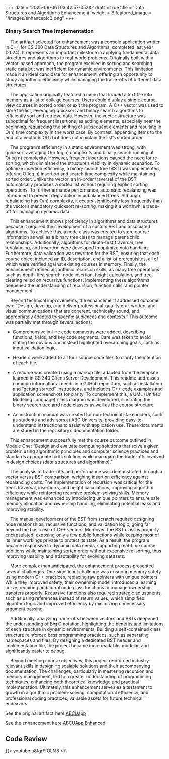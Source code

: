 +++
date = '2025-06-06T03:42:57-05:00'
draft = true
title = 'Data Structures and Algorithms Enhancement'
weight = 3
featured_image = "/images/enhancepic2.png"
+++
### Binary Search Tree Implementation



<!--more-->


&nbsp;&nbsp;&nbsp;&nbsp;The artifact selected for enhancement was a console application written in C++ for CS 300 Data Structures and Algorithms, completed last year (2024). It represents an important milestone in applying fundamental data structures and algorithms to real-world problems. Originally built with a vector-based approach, the program excelled in sorting and searching static data but was inefficient for dynamic environments. This limitation made it an ideal candidate for enhancement, offering an opportunity to study algorithmic efficiency while managing the trade-offs of different data structures. 

&nbsp;&nbsp;&nbsp;&nbsp;The application originally featured a menu that loaded a text file into memory as a list of college courses. Users could display a single course, view courses in sorted order, or exit the program. A C++ vector was used to store the list, leveraging quicksort and binary search algorithms to efficiently sort and retrieve data. However, the vector structure was suboptimal for frequent insertions, as adding elements, especially near the beginning, requireding the shifting of subsequent elements and resulting in O(n) time complexity in the worst case. By contrast, appending items to the end of a vector is O(1) but does not maintain the list’s sorted order. 

&nbsp;&nbsp;&nbsp;&nbsp;The program’s efficiency in a static environment was strong, with quicksort averaging O(n log n) complexity and binary search running at O(log n) complexity. However, frequent insertions caused the need for re-sorting, which diminished the structure’s viability in dynamic scenarios. To optimize insertion efficiency, a binary search tree (BST) was implemented, offering O(log n) insertion and search time complexity while maintaining sorted order. Unlike the vector, an in-order traversal of the BST automatically produces a sorted list without requiring explicit sorting operations. To further enhance performance, automatic rebalancing was introduced to prevent degradation in unbalanced trees. Although rebalancing has O(n) complexity, it occurs significantly less frequently than the vector’s mandatory quicksort re-sorting, making it a worthwhile trade-off for managing dynamic data. 

&nbsp;&nbsp;&nbsp;&nbsp;This enhancement shows proficiency in algorithms and data structures because it required the development of a custom BST and associated algorithms. To achieve this, a node class was created to store course information as well as a binary tree class to manage parent/child relationships. Additionally, algorithms for depth-first traversal, tree rebalancing, and insertion were developed to optimize data handling. Furthermore, data validation was rewritten for the BST, ensuring that each course object included an ID, description, and a list of prerequisites, all of which were verified against existing courses in memory. Finally, the enhancement refined algorithmic recursion skills, as many tree operations such as depth-first search, node insertion, height calculation, and tree clearing relied on recursive functions. Implementing these algorithms deepened the understanding of recursion, function calls, and pointer management. 

&nbsp;&nbsp;&nbsp;&nbsp;Beyond technical improvements, the enhancement addressed outcome two: “Design, develop, and deliver professional-quality oral, written, and visual communications that are coherent, technically sound, and appropriately adapted to specific audiences and contexts.” This outcome was partially met through several actions:


- Comprehensive in-line code comments were added, describing functions, fields, and key code segments. Care was taken to avoid stating the obvious and instead highlighted overarching goals, such as input validation logic. 

- Headers were added to all four source code files to clarify the intention of each file. 

- A readme was created using a markup file, adapted from the template learned in CS 340 Client/Server Development. This readme addresses common informational needs in a GitHub repository, such as installation and “getting started” instructions, and includes C++ code examples and application screenshots for clarity. To complement this, a UML (Unified Modeling Language) class diagram was developed, illustrating the binary search tree and node classes as well as the course structure.

- An instruction manual was created for non-technical stakeholders, such as students and advisors at ABC University, providing easy-to-understand instructions to assist with application use. These documents are stored in the repository’s documentation folder. 


&nbsp;&nbsp;&nbsp;&nbsp;This enhancement successfully met the course outcome outlined in Module One: “Design and evaluate computing solutions that solve a given problem using algorithmic principles and computer science practices and standards appropriate to its solution, while managing the trade-offs involved in design choices (data structures and algorithms).” 

&nbsp;&nbsp;&nbsp;&nbsp;The analysis of trade-offs and performance was demonstrated through a vector versus BST comparison, weighing insertion efficiency against rebalancing costs. The implementation of recursion was critical for the tree’s traversal, insertions, and height calculations, improving algorithm efficiency while reinforcing recursive problem-solving skills. Memory management was enhanced by introducing unique pointers to ensure safe memory allocation and ownership handling, eliminating potential leaks and improving stability.

&nbsp;&nbsp;&nbsp;&nbsp;The manual development of the BST from scratch required designing node relationships, recursive functions, and validation logic, going far beyond the basic use of C++ vectors. Moreover, the BST class is properly encapsulated, exposing only a few public functions while keeping most of its inner workings private to protect its state. As a result, the program became responsive to dynamic data needs, supporting real-time course additions while maintaining sorted order without expensive re-sorting, thus improving usability and adaptability for evolving datasets. 

&nbsp;&nbsp;&nbsp;&nbsp;More complex than anticipated, the enhancement process presented several challenges. One significant challenge was ensuring memory safety using modern C++ practices, replacing raw pointers with unique pointers. While they improved safety, their ownership model introduced a learning curve, requiring additional node class functions to manage ownership transfers properly. Recursive functions also required strategic adjustments, such as using references instead of return values, which simplified algorithm logic and improved efficiency by minimizing unnecessary argument passing. 

&nbsp;&nbsp;&nbsp;&nbsp;Additionally, analyzing trade-offs between vectors and BSTs deepened the understanding of Big O notation, highlighting the benefits and limitations of each structure in dynamic environments. Building a self-contained class structure reinforced best programming practices, such as separating namespaces and files. By designing a dedicated BST header and implementation file, the project became more readable, modular, and significantly easier to debug. 

&nbsp;&nbsp;&nbsp;&nbsp;Beyond meeting course objectives, this project reinforced industry-relevant skills in designing scalable solutions and their accompanying documentation. The challenges, particularly in mastering recursion and memory management, led to a greater understanding of programming techniques, enhancing both theoretical knowledge and practical implementation. Ultimately, this enhancement serves as a testament to growth in algorithmic problem-solving, computational efficiency, and professional coding practices, valuable assets for future technical endeavors.

See the original artifact here [ABCUapp](https://github.com/mufg80/CS300_ABCU_App)

See the enhancement here [ABCUApp Enhanced](https://github.com/mufg80/CS300_Enhancement2)

## **Code Review**

{{< youtube u8fgrFfOLN8 >}}
